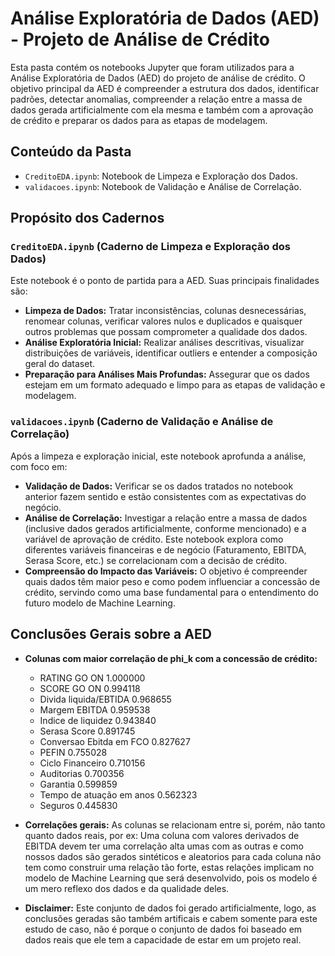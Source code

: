 # Análise Exploratória de Dados (AED) - Projeto de Análise de Crédito

Esta pasta contém os notebooks Jupyter que foram utilizados para a Análise Exploratória de Dados (AED) do projeto de análise de crédito. O objetivo principal da AED é compreender a estrutura dos dados, identificar padrões, detectar anomalias, compreender a relação entre a massa de dados gerada artificialmente com ela mesma e também com a aprovação de crédito e preparar os dados para as etapas de modelagem.

## Conteúdo da Pasta

* `CreditoEDA.ipynb`: Notebook de Limpeza e Exploração dos Dados.
* `validacoes.ipynb`: Notebook de Validação e Análise de Correlação.

## Propósito dos Cadernos

### `CreditoEDA.ipynb` (Caderno de Limpeza e Exploração dos Dados)

Este notebook é o ponto de partida para a AED. Suas principais finalidades são:

* **Limpeza de Dados:** Tratar inconsistências, colunas desnecessárias, renomear colunas, verificar valores nulos e duplicados e quaisquer outros problemas que possam comprometer a qualidade dos dados.
* **Análise Exploratória Inicial:** Realizar análises descritivas, visualizar distribuições de variáveis, identificar outliers e entender a composição geral do dataset.
* **Preparação para Análises Mais Profundas:** Assegurar que os dados estejam em um formato adequado e limpo para as etapas de validação e modelagem.

### `validacoes.ipynb` (Caderno de Validação e Análise de Correlação)

Após a limpeza e exploração inicial, este notebook aprofunda a análise, com foco em:

* **Validação de Dados:** Verificar se os dados tratados no notebook anterior fazem sentido e estão consistentes com as expectativas do negócio.
* **Análise de Correlação:** Investigar a relação entre a massa de dados (inclusive dados gerados artificialmente, conforme mencionado) e a variável de aprovação de crédito. Este notebook explora como diferentes variáveis financeiras e de negócio (Faturamento, EBITDA, Serasa Score, etc.) se correlacionam com a decisão de crédito.
* **Compreensão do Impacto das Variáveis:** O objetivo é compreender quais dados têm maior peso e como podem influenciar a concessão de crédito, servindo como uma base fundamental para o entendimento do futuro modelo de Machine Learning.

## Conclusões Gerais sobre a AED

* **Colunas com maior correlação de phi_k com a concessão de crédito:**
  * RATING GO ON	1.000000
  * SCORE GO ON	0.994118
  * Divida liquida/EBTIDA	0.968655
  * Margem EBITDA	0.959538
  * Indice de liquidez	0.943840
  * Serasa Score	0.891745
  * Conversao Ebitda em FCO	0.827627
  * PEFIN	0.755028
  * Ciclo Financeiro	0.710156
  * Auditorias	0.700356
  * Garantia	0.599859
  * Tempo de atuação em anos	0.562323
  * Seguros	0.445830

* **Correlações gerais:**
  As colunas se relacionam entre si, porém, não tanto quanto dados reais, por ex: Uma coluna com valores derivados de EBITDA devem ter uma correlação alta umas com as outras e como nossos dados são gerados sintéticos e aleatorios para cada coluna não tem como construir  uma relação tão forte, estas relações implicam no modelo de Machine Learning que será desenvolvido, pois os modelo é um mero reflexo dos dados e da qualidade deles.

* **Disclaimer:**
  Este conjunto de dados foi gerado artificialmente, logo, as conclusões geradas são também artificais e cabem somente para este estudo de caso, não é porque o conjunto de dados foi baseado em dados reais que ele tem a capacidade de estar em um projeto real.
  
